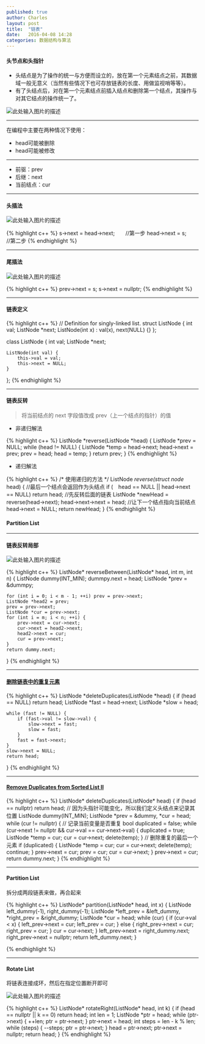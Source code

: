 ```yaml
---
published: true
author: Charles
layout: post
title:  "链表"
date:   2016-04-08 14:28
categories: 数据结构与算法
---
```


#### 头节点和头指针
- 头结点是为了操作的统一与方便而设立的，放在第一个元素结点之前，其数据域一般无意义（当然有些情况下也可存放链表的长度、用做监视哨等等）。
- 有了头结点后，对在第一个元素结点前插入结点和删除第一个结点，其操作与对其它结点的操作统一了。

![此处输入图片的描述][1]

----------

在编程中主要在两种情况下使用：

- head可能被删除
- head可能被修改

----------

- 前驱：prev
- 后继：next
- 当前结点：cur

----------

#### 头插法

![此处输入图片的描述][2]

{% highlight c++ %}
s->next = head->next;　　//第一步
head->next = s;　　　　　   //第二步
{% endhighlight %}


----------

#### 尾插法

![此处输入图片的描述][3]

{% highlight c++ %}
prev->next = s;
s->next = nullptr;
{% endhighlight %}

----------


#### 链表定义

{% highlight c++ %}
// Definition for singly-linked list.
struct ListNode {
    int val;
    ListNode *next;
    ListNode(int x) : val(x), next(NULL) {}
};

class ListNode {
    int val;
    ListNode *next;

    ListNode(int val) {
        this->val = val;
        this->next = NULL;
    }
};
{% endhighlight %}


----------


#### 链表反转

> 将当前结点的 next 字段值改成 prev（上一个结点的指针）的值

- 非递归解法

{% highlight c++ %}
ListNode *reverse(ListNode *head) {
    ListNode *prev = NULL;
    while (head != NULL) {
        ListNode *temp = head->next;
        head->next = prev;
        prev = head;
        head = temp;
    }
    return prev;
}
{% endhighlight %}

- 递归解法

{% highlight c++ %}
/* 使用递归的方法 */
ListNode *reverse(struct node* head) {
    //最后一个结点会返回作为头结点
    if (　head == NULL || head->next == NULL) return head;
    //先反转后面的链表
    ListNode  *newHead = reverse(head->next);
    head->next->next = head; //让下一个结点指向当前结点
    head->next = NULL;
    return newHead;
}
{% endhighlight %}

#### Partition List

----------

#### 链表反转局部

![此处输入图片的描述][4]

{% highlight c++ %}
ListNode* reverseBetween(ListNode* head, int m, int n) {
    ListNode dummy(INT_MIN);
    dummpy.next = head;
    ListNode *prev = &dummpy;

    for (int i = 0; i < m - 1; ++i) prev = prev->next;
    ListNode *head2 = prev;
    prev = prev->next;
    ListNode *cur = prev->next;
    for (int i = m; i < n; ++i) {
        prev->next = cur->next;
        cur->next = head2->next;
        head2->next = cur;
        cur = prev->next;
    }
    return dummy.next;

}
{% endhighlight %}

----------

#### [删除链表中的重复元素][5]

{% highlight c++ %}
ListNode *deleteDuplicates(ListNode *head) {
    if (head == NULL) return head;
    ListNode *fast = head->next;
    ListNode *slow = head;

    while (fast != NULL) {
        if (fast->val != slow->val) {
            slow->next = fast;
            slow = fast;
        }
        fast = fast->next;
    }
    slow->next = NULL;
    return head;
}
{% endhighlight %}


----------

#### [Remove Duplicates from Sorted List II][6]

{% highlight c++ %}
ListNode* deleteDuplicates(ListNode* head) {
    if (head == nullptr) return head;
    // 因为头指针可能变化，所以我们定义头结点来记录其位置
    ListNode dummy(INT_MIN);
    ListNode *prev = &dummy, *cur = head;
    while (cur != nullptr) {
        // 记录当前变量是否重复
        bool duplicated = false;
        while (cur->next != nullptr && cur->val == cur->next->val) {
            duplicated = true;
            ListNode *temp = cur;
            cur = cur->next;
            delete(temp);
        }
        // 删除重复的最后一个元素
        if (duplicated) {
            ListNode *temp = cur;
            cur = cur->next;
            delete(temp);
            continue;
        }
        prev->next = cur;
        prev = cur;
        cur = cur->next;
    }
    prev->next = cur;
    return dummy.next;
}
{% endhighlight %}

----------

#### Partition List
拆分成两段链表来做，再合起来

{% highlight c++ %}
ListNode* partition(ListNode* head, int x) {
    ListNode left_dummy(-1), right_dummy(-1);
    ListNode *left_prev = &left_dummy, *right_prev = &right_dummy;
    ListNode *cur = head;
    while (cur) {
        if (cur->val < x) {
            left_prev->next = cur;
            left_prev = cur;
        } else {
            right_prev->next = cur;
            right_prev = cur;
        }
        cur = cur->next;
    }
    left_prev->next = right_dummy.next;
    right_prev->next = nullptr;
    return left_dummy.next;
}

{% endhighlight %}

----------

#### Rotate List
将链表连接成环，然后在指定位置断开即可

![此处输入图片的描述][7]

{% highlight c++ %}
ListNode* rotateRight(ListNode* head, int k) {
    if (head == nullptr || k == 0) return head;
    int len = 1;
    ListNode *ptr = head;
    while (ptr->next) {
        ++len;
        ptr = ptr->next;
    }
    ptr->next = head;
    int steps = len - k % len;
    while (steps) {
        --steps;
        ptr = ptr->next;
    }
    head = ptr->next;
    ptr->next = nullptr;
    return head;
}
{% endhighlight %}


  [1]: http://7xjbdi.com1.z0.glb.clouddn.com/headnode.jpg
  [2]: http://7xjbdi.com1.z0.glb.clouddn.com/1-140F9152T3201.jpg
  [3]: http://7xjbdi.com1.z0.glb.clouddn.com/tail_insert.jpg
  [4]: http://7xjbdi.com1.z0.glb.clouddn.com/reverse_link.png
  [5]: https://leetcode.com/problems/remove-duplicates-from-sorted-list/
  [6]: https://leetcode.com/problems/remove-duplicates-from-sorted-list-ii/
  [7]: http://7xjbdi.com1.z0.glb.clouddn.com/circle.png